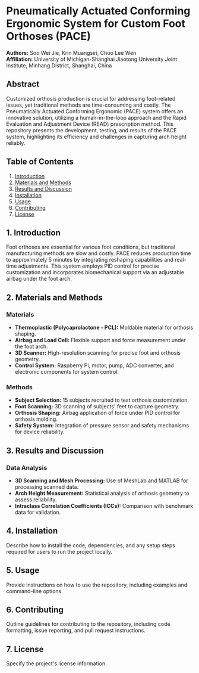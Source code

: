 # Pneumatically Actuated Conforming Ergonomic System for Custom Foot Orthoses (PACE)

**Authors:** Soo Wei Jie, Krin Muangsiri, Choo Lee Wen  
**Affiliation:** University of Michigan-Shanghai Jiaotong University Joint Institute, Minhang District, Shanghai, China

## Abstract

Customized orthosis production is crucial for addressing foot-related issues, yet traditional methods are time-consuming and costly. The Pneumatically Actuated Conforming Ergonomic (PACE) system offers an innovative solution, utilizing a human-in-the-loop approach and the Rapid Evaluation and Adjustment Device (READ) prescription method. This repository presents the development, testing, and results of the PACE system, highlighting its efficiency and challenges in capturing arch height reliably.

## Table of Contents

1. [Introduction](#1-introduction)
2. [Materials and Methods](#2-materials-and-methods)
3. [Results and Discussion](#3-results-and-discussion)
4. [Installation](#4-installation)
5. [Usage](#5-usage)
6. [Contributing](#6-contributing)
7. [License](#7-license)

## 1. Introduction

Foot orthoses are essential for various foot conditions, but traditional manufacturing methods are slow and costly. PACE reduces production time to approximately 5 minutes by integrating reshaping capabilities and real-time adjustments. This system employs PID control for precise customization and incorporates biomechanical support via an adjustable airbag under the foot arch.

## 2. Materials and Methods

### Materials

- **Thermoplastic (Polycaprolactone - PCL):** Moldable material for orthosis shaping.
- **Airbag and Load Cell:** Flexible support and force measurement under the foot arch.
- **3D Scanner:** High-resolution scanning for precise foot and orthosis geometry.
- **Control System:** Raspberry Pi, motor, pump, ADC converter, and electronic components for system control.

### Methods

- **Subject Selection:** 15 subjects recruited to test orthosis customization.
- **Foot Scanning:** 3D scanning of subjects' feet to capture geometry.
- **Orthosis Shaping:** Airbag application of force under PID control for orthosis molding.
- **Safety System:** Integration of pressure sensor and safety mechanisms for device reliability.

## 3. Results and Discussion

### Data Analysis

- **3D Scanning and Mesh Processing:** Use of MeshLab and MATLAB for processing scanned data.
- **Arch Height Measurement:** Statistical analysis of orthosis geometry to assess reliability.
- **Intraclass Correlation Coefficients (ICCs):** Comparison with benchmark data for validation.

## 4. Installation

Describe how to install the code, dependencies, and any setup steps required for users to run the project locally.

## 5. Usage

Provide instructions on how to use the repository, including examples and command-line options.

## 6. Contributing

Outline guidelines for contributing to the repository, including code formatting, issue reporting, and pull request instructions.

## 7. License

Specify the project's license information.
